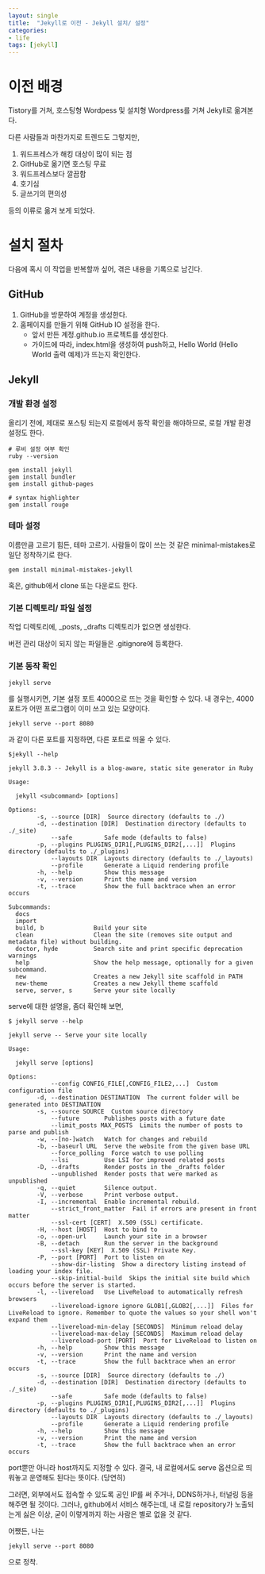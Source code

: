 ```yaml
---
layout: single
title:  "Jekyll로 이전 - Jekyll 설치/ 설정"
categories: 
- life
tags: [jekyll]
---
```


# 이전 배경

Tistory를 거쳐, 호스팅형 Wordpess 및 설치형 Wordpress를 거쳐 Jekyll로 옮겨본다.

다른 사람들과 마찬가지로 트렌드도 그렇지만, 

1. 워드프레스가 해킹 대상이 많이 되는 점
2. GitHub로 옮기면 호스팅 무료
3. 워드프레스보다 깔끔함
4. 호기심
5. 글쓰기의 편의성

등의 이류로 옮겨 보게 되었다.



# 설치 절차

다음에 혹시 이 작업을 반복할까 싶어, 겪은 내용을 기록으로 남긴다.

## GitHub 

1. GitHub을 방문하여 계정을 생성한다.
2. 홈페이지를 만들기 위해 GitHub IO 설정을 한다.
   - 앞서 만든 계정.github.io 프로젝트를 생성한다.
   - 가이드에 따라, index.html을 생성하여 push하고, Hello World (Hello World 출력 예제)가 뜨는지 확인한다.



## Jekyll 

### 개발 환경 설정

올리기 전에, 제대로 포스팅 되는지 로컬에서 동작 확인을 해야하므로, 로컬 개발 환경 설정도 한다.

```
# 루비 설정 여부 확인
ruby --version 

gem install jekyll
gem install bundler
gem install github-pages

# syntax highlighter
gem install rouge
```

### 테마 설정

이름만큼 고르기 힘든, 테마 고르기. 사람들이 많이 쓰는 것 같은 minimal-mistakes로 일단 정착하기로 한다.

```
gem install minimal-mistakes-jekyll
```

혹은, github에서 clone 또는 다운로드 한다.



### 기본 디렉토리/ 파일 설정

작업 디렉토리에, _posts, _drafts 디렉토리가 없으면 생성한다.

버전 관리 대상이 되지 않는 파일들은 .gitignore에 등록한다.



### 기본 동작 확인

```
jekyll serve
```

를 실행시키면, 기본 설정 포트 4000으로 뜨는 것을 확인할 수 있다. 내 경우는, 4000 포트가 어떤 프로그램이 이미 쓰고 있는 모양이다.

```
jekyll serve --port 8080
```

과 같이 다른 포트를 지정하면, 다른 포트로 띄울 수 있다.  

```
$jekyll --help

jekyll 3.8.3 -- Jekyll is a blog-aware, static site generator in Ruby

Usage:

  jekyll <subcommand> [options]

Options:
        -s, --source [DIR]  Source directory (defaults to ./)
        -d, --destination [DIR]  Destination directory (defaults to ./_site)
            --safe         Safe mode (defaults to false)
        -p, --plugins PLUGINS_DIR1[,PLUGINS_DIR2[,...]]  Plugins directory (defaults to ./_plugins)
            --layouts DIR  Layouts directory (defaults to ./_layouts)
            --profile      Generate a Liquid rendering profile
        -h, --help         Show this message
        -v, --version      Print the name and version
        -t, --trace        Show the full backtrace when an error occurs

Subcommands:
  docs
  import
  build, b              Build your site
  clean                 Clean the site (removes site output and metadata file) without building.
  doctor, hyde          Search site and print specific deprecation warnings
  help                  Show the help message, optionally for a given subcommand.
  new                   Creates a new Jekyll site scaffold in PATH
  new-theme             Creates a new Jekyll theme scaffold
  serve, server, s      Serve your site locally
```

serve에 대한 설명을, 좀더 확인해 보면,

```
$ jekyll serve --help

jekyll serve -- Serve your site locally

Usage:

  jekyll serve [options]

Options:
            --config CONFIG_FILE[,CONFIG_FILE2,...]  Custom configuration file
        -d, --destination DESTINATION  The current folder will be generated into DESTINATION
        -s, --source SOURCE  Custom source directory
            --future       Publishes posts with a future date
            --limit_posts MAX_POSTS  Limits the number of posts to parse and publish
        -w, --[no-]watch   Watch for changes and rebuild
        -b, --baseurl URL  Serve the website from the given base URL
            --force_polling  Force watch to use polling
            --lsi          Use LSI for improved related posts
        -D, --drafts       Render posts in the _drafts folder
            --unpublished  Render posts that were marked as unpublished
        -q, --quiet        Silence output.
        -V, --verbose      Print verbose output.
        -I, --incremental  Enable incremental rebuild.
            --strict_front_matter  Fail if errors are present in front matter
            --ssl-cert [CERT]  X.509 (SSL) certificate.
        -H, --host [HOST]  Host to bind to
        -o, --open-url     Launch your site in a browser
        -B, --detach       Run the server in the background
            --ssl-key [KEY]  X.509 (SSL) Private Key.
        -P, --port [PORT]  Port to listen on
            --show-dir-listing  Show a directory listing instead of loading your index file.
            --skip-initial-build  Skips the initial site build which occurs before the server is started.
        -l, --livereload   Use LiveReload to automatically refresh browsers
            --livereload-ignore ignore GLOB1[,GLOB2[,...]]  Files for LiveReload to ignore. Remember to quote the values so your shell won't expand them
            --livereload-min-delay [SECONDS]  Minimum reload delay
            --livereload-max-delay [SECONDS]  Maximum reload delay
            --livereload-port [PORT]  Port for LiveReload to listen on
        -h, --help         Show this message
        -v, --version      Print the name and version
        -t, --trace        Show the full backtrace when an error occurs
        -s, --source [DIR]  Source directory (defaults to ./)
        -d, --destination [DIR]  Destination directory (defaults to ./_site)
            --safe         Safe mode (defaults to false)
        -p, --plugins PLUGINS_DIR1[,PLUGINS_DIR2[,...]]  Plugins directory (defaults to ./_plugins)
            --layouts DIR  Layouts directory (defaults to ./_layouts)
            --profile      Generate a Liquid rendering profile
        -h, --help         Show this message
        -v, --version      Print the name and version
        -t, --trace        Show the full backtrace when an error occurs
```

port뿐만 아니라 host까지도 지정할 수 있다. 결국, 내 로컬에서도 serve 옵션으로 띄워놓고 운영해도 된다는 뜻이다. (당연히)

그러면, 외부에서도 접속할 수 있도록 공인 IP를 써 주거나, DDNS하거나, 터널링 등을 해주면 될 것이다. 그러나, github에서 서비스 해주는데, 내 로컬 repository가 노출되는게 싫은 이상, 굳이 이렇게까지 하는 사람은 별로 없을 것 같다. 

어쨌든, 나는 

```
jekyll serve --port 8080
```

으로 정착. 

